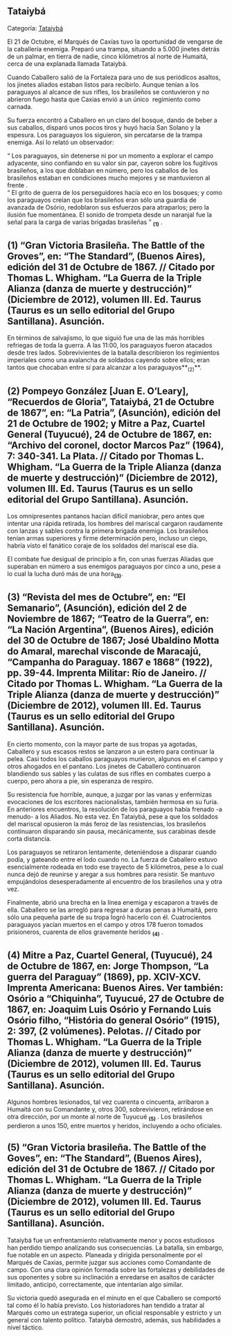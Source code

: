 ## Tataiybá

Categoría: [Tataiybá](http://descubrircorrientes.com.ar/2012/index.php/4757-corrientes-en-la-familia-argentina-1870-a-la-actualidad/hegemonia-antimitrista-en-la-politica-correntina-1869-1877/la-resistencia-paraguaya-continua/combates-ininterrumpidos/tataiyba)

El 21 de Octubre, el Marqués de Caxías tuvo la oportunidad de vengarse de la caballería enemiga. Preparó una trampa, situando a 5.000 jinetes detrás de un palmar, en tierra de nadie, cinco kilómetros al norte de Humaitá, cerca de una explanada llamada Tataiybá.

Cuando Caballero salió de la Fortaleza para uno de sus periódicos asaltos, los jinetes aliados estaban listos para recibirlo. Aunque tenían a los paraguayos al alcance de sus rifles, los brasileños se contuvieron y no abrieron fuego hasta que Caxias envió a un único  regimiento como carnada.

Su fuerza encontró a Caballero en un claro del bosque, dando de beber a sus caballos, disparó unos pocos tiros y huyó hacia San Solano y la espesura. Los paraguayos los siguieron, sin percatarse de la trampa enemiga. Así lo relató un observador:

“ Los paraguayos, sin detenerse ni por un momento a explorar el campo adyacente, sino confiando en su valor sin par, cayeron sobre los fugitivos brasileños, a los que doblaban en número, pero los caballos de los brasileños estaban en condiciones mucho mejores y se mantuvieron al frente .  
“ El grito de guerra de los perseguidores hacía eco en los bosques; y como los paraguayos creían que los brasileños eran sólo una guardia de avanzada de Osório, redoblaron sus esfuerzos para atraparlos; pero la ilusión fue momentánea. El sonido de trompeta desde un naranjal fue la señal para la carga de varias brigadas brasileñas ” <sub><strong><span><span>(1)</span></span></strong></sub> .

## **(1) “Gran Victoria Brasileña. The Battle of the Groves”, en: “The Standard”, (Buenos Aires), edición del 31 de Octubre de 1867. // Citado por Thomas L. Whigham. “La Guerra de la Triple Alianza (danza de muerte y destrucción)” (Diciembre de 2012), volumen III. Ed. Taurus (Taurus es un sello editorial del Grupo Santillana). Asunción.**

En términos de salvajismo, lo que siguió fue una de las más horribles refriegas de toda la guerra. A las 11:00, los paraguayos fueron atacados desde tres lados. Sobrevivientes de la batalla describieron los regimientos imperiales como una avalancha de soldados cayendo sobre ellos; eran tantos que chocaban entre sí para alcanzar a los paraguayos**<sub>(2)</sub>**.

## **(2) Pompeyo González \[Juan E. O’Leary\], “Recuerdos de Gloria”, Tataiybá, 21 de Octubre de 1867”, en: “La Patria”, (Asunción), edición del 21 de Octubre de 1902; y Mitre a Paz, Cuartel General (Tuyucué), 24 de Octubre de 1867, en: “Archivo del coronel, doctor Marcos Paz” (1964), 7: 340-341. La Plata. // Citado por Thomas L. Whigham. “La Guerra de la Triple Alianza (danza de muerte y destrucción)” (Diciembre de 2012), volumen III. Ed. Taurus (Taurus es un sello editorial del Grupo Santillana). Asunción.**

Los omnipresentes pantanos hacían difícil maniobrar, pero antes que intentar una rápida retirada, los hombres del mariscal cargaron raudamente con lanzas y sables contra la primera brigada enemiga. Los brasileños tenían armas superiores y firme determinación pero, incluso un ciego, habría visto el fanático coraje de los soldados del mariscal ese día.

El combate fue desigual de principio a fin, con unas fuerzas Aliadas que superaban en número a sus enemigos paraguayos por cinco a uno, pese a lo cual la lucha duró más de una hora<sub><strong>(3)</strong></sub>.

## **(3) “Revista del mes de Octubre”, en: “El Semanario”, (Asunción), edición del 2 de Noviembre de 1867; “Teatro de la Guerra”, en: “La Nación Argentina”, (Buenos Aires), edición del 30 de Octubre de 1867; José Ubaldino Motta do Amaral, marechal visconde de Maracajú, “Campanha do Paraguay. 1867 e 1868” (1922), pp. 39-44. Imprenta Militar: Río de Janeiro. // Citado por Thomas L. Whigham. “La Guerra de la Triple Alianza (danza de muerte y destrucción)” (Diciembre de 2012), volumen III. Ed. Taurus (Taurus es un sello editorial del Grupo Santillana). Asunción.**

En cierto momento, con la mayor parte de sus tropas ya agotadas, Caballero y sus escasos restos se lanzaron a un estero para continuar la pelea. Casi todos los caballos paraguayos murieron, algunos en el campo y otros ahogados en el pantano. Los jinetes de Caballero continuaron blandiendo sus sables y las culatas de sus rifles en combates cuerpo a cuerpo, pero ahora a pie, sin esperanza de respiro.

Su resistencia fue horrible, aunque, a juzgar por las vanas y enfermizas evocaciones de los escritores nacionalistas, también hermosa en su furia. En anteriores encuentros, la resolución de los paraguayos había frenado -a menudo- a los Aliados. No esta vez. En Tataiybá, pese a que los soldados del mariscal opusieron la más feroz de las resistencias, los brasileños continuaron disparando sin pausa, mecánicamente, sus carabinas desde corta distancia.

Los paraguayos se retiraron lentamente, deteniéndose a disparar cuando podía, y gateando entre el lodo cuando no. La fuerza de Caballero estuvo esencialmente rodeada en todo ese trayecto de 5 kilómetros, pese a lo cual nunca dejó de reunirse y aregar a sus hombres para resistir. Se mantuvo empujándolos desesperadamente al encuentro de los brasileños una y otra vez.

Finalmente, abrió una brecha en la línea enemiga y escaparon a través de ella. Caballero se las arregló para regresar a duras penas a Humaitá, pero sólo una pequeña parte de su tropa logró hacerlo con él. Cuatrocientos paraguayos yacían muertos en el campo y otros 178 fueron tomados prisioneros, cuarenta de ellos gravemente heridos <sub><strong><span><span>(4)</span></span></strong></sub> .

## **(4) Mitre a Paz, Cuartel General, (Tuyucué), 24 de Octubre de 1867, en: Jorge Thompson, “La guerra del Paraguay” (1869), pp. XCIV-XCV. Imprenta Americana: Buenos Aires. Ver también: Osório a “Chiquinha”, Tuyucué, 27 de Octubre de 1867, en: Joaquim Luis Osório y Fernando Luis Osório filho, “História do general Osório” (1915), 2: 397, (2 volúmenes). Pelotas. // Citado por Thomas L. Whigham. “La Guerra de la Triple Alianza (danza de muerte y destrucción)” (Diciembre de 2012), volumen III. Ed. Taurus (Taurus es un sello editorial del Grupo Santillana). Asunción.**

Algunos hombres lesionados, tal vez cuarenta o cincuenta, arribaron a Humaitá con su Comandante y, otros 300, sobrevivieron, retirándose en otra dirección, por un monte al norte de Tuyucué <sub><strong><span><span>(5)</span></span></strong></sub> . Los brasileños perdieron a unos 150, entre muertos y heridos, incluyendo a ocho oficiales.

## **(5) “Gran Victoria brasileña. The Battle of the Goves”, en: “The Standard”, (Buenos Aires), edición del 31 de Octubre de 1867. // Citado por Thomas L. Whigham. “La Guerra de la Triple Alianza (danza de muerte y destrucción)” (Diciembre de 2012), volumen III. Ed. Taurus (Taurus es un sello editorial del Grupo Santillana). Asunción.**

Tataiybá fue un enfrentamiento relativamente menor y pocos estudiosos han perdido tiempo analizando sus consecuencias. La batalla, sin embargo, fue notable en un aspecto. Planeada y dirigida personalmente por el Marqués de Caxias, permite juzgar sus acciones como Comandante de campo. Con una clara opinión formada sobre las fortalezas y debilidades de sus oponentes y sobre su inclinación a enredarse en asaltos de carácter limitado, anticipó, correctamente, que intentarían algo similar.

Su victoria quedó asegurada en el minuto en el que Caballero se comportó tal como él lo había previsto. Los historiadores han tendido a tratar al Marqués como un estratega superior, un oficial responsable y estricto y un general con talento político. Tataiybá demostró, además, sus habilidades a nivel táctico.